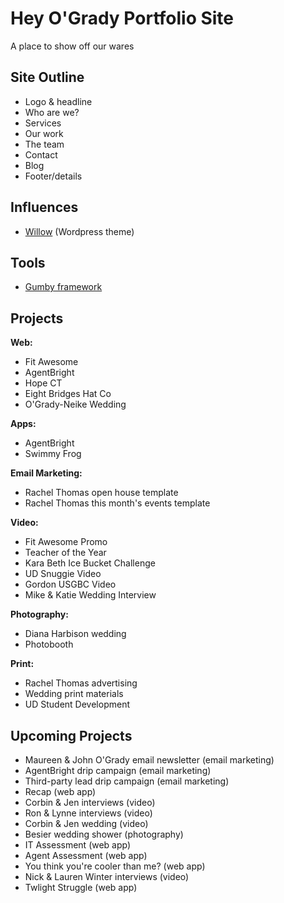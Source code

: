 Hey O'Grady Portfolio Site
==========================
A place to show off our wares

Site Outline
------------

* Logo & headline
* Who are we?
* Services
* Our work
* The team
* Contact
* Blog
* Footer/details

Influences
----------

* [Willow](http://themeforest.net/item/willow-a-one-page-multipurpose-theme/full_screen_preview/7718163) (Wordpress theme)

Tools
-----

* [Gumby framework](http://gumbyframework.com/)

Projects
--------

**Web:**
* Fit Awesome
* AgentBright
* Hope CT
* Eight Bridges Hat Co
* O'Grady-Neike Wedding

**Apps:**
* AgentBright
* Swimmy Frog

**Email Marketing:**
* Rachel Thomas open house template
* Rachel Thomas this month's events template

**Video:**
* Fit Awesome Promo
* Teacher of the Year
* Kara Beth Ice Bucket Challenge
* UD Snuggie Video
* Gordon USGBC Video
* Mike & Katie Wedding Interview

**Photography:**
* Diana Harbison wedding
* Photobooth

**Print:**
* Rachel Thomas advertising
* Wedding print materials
* UD Student Development

Upcoming Projects
-----------------

* Maureen & John O'Grady email newsletter (email marketing)
* AgentBright drip campaign (email marketing)
* Third-party lead drip campaign (email marketing)
* Recap (web app)
* Corbin & Jen interviews (video)
* Ron & Lynne interviews (video)
* Corbin & Jen wedding (video)
* Besier wedding shower (photography)
* IT Assessment (web app)
* Agent Assessment (web app)
* You think you're cooler than me? (web app)
* Nick & Lauren Winter interviews (video)
* Twlight Struggle (web app)
